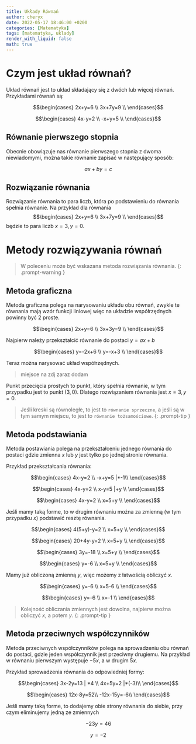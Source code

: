 ```yaml
---
title: Układy Równań
author: cheryx
date: 2022-05-17 18:46:00 +0200
categories: [Matematyka]
tags: [matematyka, uklady]
render_with_liquid: false
math: true
---
```


# Czym jest układ równań?

Układ równań jest to układ składający się z dwóch lub więcej równań. Przykładami równań są:

$$\begin{cases}
    2x+y=6 \\
    3x+7y=9 \\
\end{cases}$$

$$\begin{cases}
    4x-y=2 \\
    -x+y=5 \\
\end{cases}$$

## Równanie pierwszego stopnia

Obecnie obowiązuje nas równanie pierwszego stopnia z dwoma niewiadomymi, można takie równanie zapisać w następujący sposób:

$$ax+by=c$$

## Rozwiązanie równania

Rozwiązanie równania to para liczb, która po podstawieniu do równania spełnia równanie. Na przykład dla równania
$$\begin{cases}
    2x+y=6 \\
    3x+7y=9 \\
\end{cases}$$ będzie to para liczb $x = 3, y = 0$.

# Metody rozwiązywania równań

> W poleceniu może być wskazana metoda rozwiązania równania.
{: .prompt-warning }

## Metoda graficzna

Metoda graficzna polega na narysowaniu układu obu równań, zwykle te równania mają wzór funkcji liniowej więc na układzie współrzędnych powinny być 2 proste.

$$\begin{cases}
    2x+y=6 \\
    3x+3y=9 \\
\end{cases}$$

Najpierw należy przekształcić równanie do postaci $y=ax+b$

$$\begin{cases}
    y=-2x+6 \\
    y=-x+3 \\
\end{cases}$$

Teraz można narysować układ współrzędnych.

> miejsce na zdj zaraz dodam

Punkt przecięcia prostych to punkt, który spełnia równanie, w tym przypadku jest to punkt $(3, 0)$. Dlatego rozwiązaniem równania jest $x=3, y=0$.

> Jeśli kreski są równoległe, to jest to `równanie sprzeczne`, a jeśli są w tym samym miejscu, to jest to `równanie tożsamościowe`.
{: .prompt-tip }

## Metoda podstawiania

Metoda postawiania polega na przekształceniu jednego równania do postaci gdzie zmienna $x$ lub $y$ jest tylko po jednej stronie równania.

Przykład przekształcania równania:

$$\begin{cases}
    4x-y=2 \\ 
    -x+y=5 |*-1\\
\end{cases}$$

$$\begin{cases}
    4x-y=2 \\ 
    x-y=5 |+y \\
\end{cases}$$

$$\begin{cases}
    4x-y=2 \\ 
    x=5+y \\
\end{cases}$$

Jeśli mamy taką forme, to w drugim równaniu można za zmienną (w tym przypadku $x$) podstawić resztę równania.

$$\begin{cases}
    4(5+y)-y=2 \\ 
    x=5+y \\
\end{cases}$$

$$\begin{cases}
    20+4y-y=2 \\ 
    x=5+y \\
\end{cases}$$

$$\begin{cases}
    3y=-18 \\ 
    x=5+y \\
\end{cases}$$

$$\begin{cases}
    y=-6 \\ 
    x=5+y \\
\end{cases}$$

Mamy już obliczoną zmienną $y$, więc możemy z łatwością obliczyć $x$.

$$\begin{cases}
    y=-6 \\ 
    x=5-6 \\
\end{cases}$$

$$\begin{cases}
    y=-6 \\ 
    x=-1 \\
\end{cases}$$

> Kolejność obliczania zmiennych jest dowolna, najpierw można obliczyć $x$, a potem $y$.
{: .prompt-tip }

## Metoda przeciwnych współczynników

Metoda przeciwnych współczynników polega na sprowadzeniu obu równań do postaci, gdzie jeden współczynnik jest przeciwny drugiemu. Na przykład w równaniu pierwszym występuje $-5x$, a w drugim $5x$.

Przykład sprowadzenia równania do odpowiedniej formy:

$$\begin{cases}
    3x-2y=13 | *4 \\ 
    4x+5y=2 |*(-3)\\
\end{cases}$$

$$\begin{cases}
    12x-8y=52\\
    -12x-15y=-6\\
\end{cases}$$

Jeśli mamy taką forme, to dodajemy obie strony równania do siebie, przy czym eliminujemy jedną ze zmiennych

$$-23y=46$$

$$y=-2$$